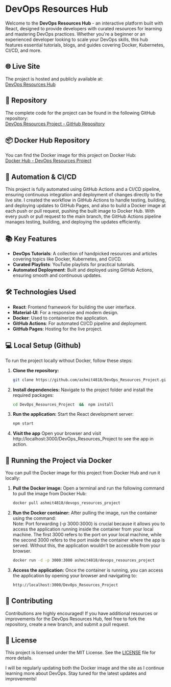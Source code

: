 # DevOps Resources Hub

Welcome to the **DevOps Resources Hub** - an interactive platform built with React, designed to provide developers with curated resources for learning and mastering DevOps practices. Whether you're a beginner or an experienced developer looking to scale your DevOps skills, this hub features essential tutorials, blogs, and guides covering Docker, Kubernetes, CI/CD, and more.

## 🌐 Live Site
The project is hosted and publicly available at:  
[DevOps Resources Hub](https://dev-ops-resources-project.vercel.app/)

## 📂 Repository
The complete code for the project can be found in the following GitHub repository:  
[DevOps Resources Project - GitHub Repository](https://github.com/ashmit4818/DevOps_Resources_Project)


## 📦 Docker Hub Repository
You can find the Docker image for this project on Docker Hub:  
[Docker Hub - DevOps Resources Project](https://hub.docker.com/r/ashmit4818/devops_resources_project)


## 🚀 Automation & CI/CD
This project is fully automated using GitHub Actions and a CI/CD pipeline, ensuring continuous integration and deployment of changes directly to the live site. I created the workflow in GitHub Actions to handle testing, building, and deploying updates to GitHub Pages, and also to build a Docker image at each push or pull request, pushing the built image to Docker Hub. With every push or pull request to the main branch, the GitHub Actions pipeline manages testing, building, and deploying the updates efficiently.


## 📚 Key Features
- **DevOps Tutorials**: A collection of handpicked resources and articles covering topics like Docker, Kubernetes, and CI/CD.
- **Curated Playlists**: YouTube playlists for practical tutorials.
- **Automated Deployment**: Built and deployed using GitHub Actions, ensuring smooth and continuous updates.


## 🛠️ Technologies Used
- **React**: Frontend framework for building the user interface.
- **Material-UI**: For a responsive and modern design.
- **Docker**: Used to containerize the application.
- **GitHub Actions**: For automated CI/CD pipeline and deployment.
- **GitHub Pages**: Hosting for the live project.


## 💻 Local Setup (Github)

To run the project locally without Docker, follow these steps:

1. **Clone the repository:**
   ```bash
   git clone https://github.com/ashmit4818/DevOps_Resources_Project.git
   ```
   
2. **Install dependencies:**
   Navigate to the project folder and install the required packages:
   ```bash
   cd DevOps_Resources_Project  &&  npm install
   ```
   
3. **Run the application:**
   Start the React development server:
   ```bash
   npm start
   ```
   
4. **Visit the app**
   Open your browser and visit http://localhost:3000/DevOps_Resources_Project to see the app in action.


## 🐳 Running the Project via Docker
You can pull the Docker image for this project from Docker Hub and run it locally:

1. **Pull the Docker image:**
   Open a terminal and run the following command to pull the image from Docker Hub:  
   ```bash
   docker pull ashmit4818/devops_resources_project
   ```
   
2. **Run the Docker container:**
    After pulling the image, run the container using the command:  
    Note: Port forwarding (-p 3000:3000) is crucial because it allows you to access the application running inside the container from your local machine. The first 3000 refers to the port on your local machine, while the second 3000 refers to the port inside the container where the app is served. Without this, the application wouldn't be accessible from your browser.  
   ```bash
   docker run -d -p 3000:3000 ashmit4818/devops_resources_project
   ```
   
3. **Access the application:**
   Once the container is running, you can access the application by opening your browser and navigating to:  
   ```bash
   http://localhost:3000/DevOps_Resources_Project
   ```
   
## 📝 Contributing

Contributions are highly encouraged! If you have additional resources or improvements for the DevOps Resources Hub, feel free to fork the repository, create a new branch, and submit a pull request.

## 📜 License

This project is licensed under the MIT License. See the [LICENSE](https://github.com/ashmit4818/DevOps_Resources_Project/blob/main/LICENSE) file for more details.  
  
I will be regularly updating both the Docker image and the site as I continue learning more about DevOps. Stay tuned for the latest updates and improvements!
